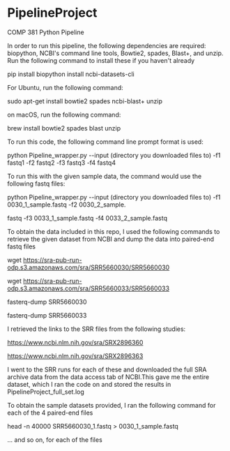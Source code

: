 # PipelineProject
COMP 381 Python Pipeline

In order to run this pipeline, the following dependencies are required: biopython, NCBI's command line tools,
Bowtie2, spades, Blast+, and unzip. Run the following command to install these if you haven't already

pip install biopython install ncbi-datasets-cli

For Ubuntu, run the following command:

sudo apt-get install bowtie2 spades ncbi-blast+ unzip

on macOS, run the following command:

brew install bowtie2 spades blast unzip

To run this code, the following command line prompt format is used:

python Pipeline_wrapper.py --input (directory you downloaded files to) -f1 fastq1 -f2 fastq2 -f3 fastq3 -f4 fastq4

To run this with the given sample data, the command would use the following fastq files:

python Pipeline_wrapper.py --input (directory you downloaded files to) -f1 0030_1_sample.fastq -f2 0030_2_sample.

fastq -f3 0033_1_sample.fastq -f4 0033_2_sample.fastq

To obtain the data included in this repo, I used the following commands to retrieve the given dataset from
NCBI and dump the data into paired-end fastq files

wget https://sra-pub-run-odp.s3.amazonaws.com/sra/SRR5660030/SRR5660030

wget https://sra-pub-run-odp.s3.amazonaws.com/sra/SRR5660033/SRR5660033

fasterq-dump SRR5660030

fasterq-dump SRR5660033

I retrieved the links to the SRR files from the following studies:

https://www.ncbi.nlm.nih.gov/sra/SRX2896360

https://www.ncbi.nlm.nih.gov/sra/SRX2896363

I went to the SRR runs for each of these and downloaded the full SRA archive data from the data access tab of NCBI.This gave me the entire dataset, which I ran the code on and stored the results in PipelineProject_full_set.log

To obtain the sample datasets provided, I ran the following command for each of the 4 paired-end files

head -n 40000 SRR5660030_1.fastq > 0030_1_sample.fastq

... and so on, for each of the files